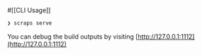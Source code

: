 #[[CLI Usage]]

```bash
❯ scraps serve
```

You can debug the build outputs by visiting [http://127.0.0.1:1112](http://127.0.0.1:1112)
